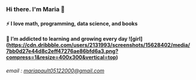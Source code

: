 ### Hi there. I'm Maria 👋
#### ⚡ I love math, programming, data science, and books
#### 🌱 I’m addicted to learning and growing every day                           ![girl] (https://cdn.dribbble.com/users/2131993/screenshots/15628402/media/7bb0d27e44d8c2eff47276ae86bfd6a3.png?compress=1&resize=400x300&vertical=top)
###### email : mariapault05122000@gmail.com

